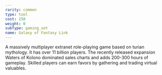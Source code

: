 ```yaml
---
rarity: common
type: tool
cost: 250
weight: 0
subType: gaming_set
name: Galaxy of Fantasy Link
---
```

A massively multiplayer extranet role-playing game based on turian mythology. It has over 11 billion players. The
recently released expansion Waters of Kolono dominated sales charts and adds 200-300 hours of gameplay. Skilled
players can earn favors by gathering and trading virtual valuables.
